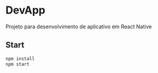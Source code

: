 # DevApp

Projeto para desenvolvimento de aplicativo em React Native

## Start

```sh
npm install
npm start
```
